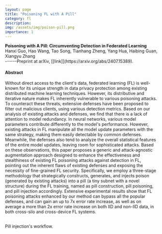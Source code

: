 ```yaml
---
layout: page
title: "Poisoning FL with A Pill"
category: fl
description:
img: /assets/img/poison-pill.png
importance: 1
---
```


<div class="title"><strong>Poisoning with A Pill: Circumventing Detection in Federated Learning</strong></div>
<div class="author">
    Hanxi Guo, Hao Wang, Tao Song, Tianhang Zheng, Yang Hua, Haibing Guan, Xiangyu Zhang
</div>
<!-- <div class="periodical"> -->
------Preprint at arXiv, [[link]](https://arxiv.org/abs/2407.15389). 
<!-- </div> -->

<br />

#### Abstract

Without direct access to the client's data, federated learning (FL) is well-known for its unique strength in data privacy protection among existing distributed machine learning techniques. However, its distributive and iterative nature makes FL inherently vulnerable to various poisoning attacks. To counteract these threats, extensive defenses have been proposed to filter out malicious clients, using various detection metrics. Based on our analysis of existing attacks and defenses, we find that there is a lack of attention to model redundancy. In neural networks, various model parameters contribute differently to the model's performance. However, existing attacks in FL manipulate all the model update parameters with the same strategy, making them easily detectable by common defenses. Meanwhile, the defenses also tend to analyze the overall statistical features of the entire model updates, leaving room for sophisticated attacks. Based on these observations, this paper proposes a generic and attack-agnostic augmentation approach designed to enhance the effectiveness and stealthiness of existing FL poisoning attacks against detection in FL, pointing out the inherent flaws of existing defenses and exposing the necessity of fine-grained FL security. Specifically, we employ a three-stage methodology that strategically constructs, generates, and injects poison (generated by existing attacks) into a pill (a tiny subnet with a novel structure) during the FL training, named as pill construction, pill poisoning, and pill injection accordingly. Extensive experimental results show that FL poisoning attacks enhanced by our method can bypass all the popular defenses, and can gain an up to 7x error rate increase, as well as on average a more than 2x error rate increase on both IID and non-IID data, in both cross-silo and cross-device FL systems.

<br />


<div class="row">
        <div class="col-12 col-sm-12 col-md-12 col-lg-12 mx-auto d-block">
        <img class="img-fluid rounded" src="{{ '/assets/img/poison-pill-full.png' | relative_url }}" alt="" />
        <div class="caption">
            Pill injection's workflow.  
        </div>
    </div>
</div>
